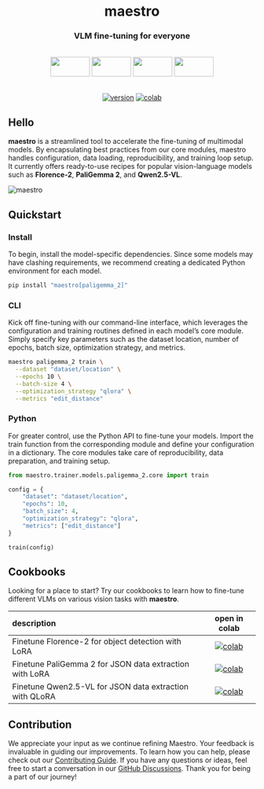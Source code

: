 <div align="center">

  <h1>maestro</h1>

  <h3>VLM fine-tuning for everyone</h1>

  <br>

  <div>
      <img
        src="https://github.com/user-attachments/assets/c9416f1f-a2bf-4590-86da-d2fc89ba559b"
        width="80"
        height="40"
      />
      <img
        src="https://github.com/user-attachments/assets/75dc7214-e82a-498d-950e-c64d90218e49"
        width="80"
        height="40"
      />
      <img
        src="https://github.com/user-attachments/assets/5d265473-b938-4501-b894-6a44a6a28a8c"
        width="80"
        height="40"
      />
      <img
        src="https://github.com/user-attachments/assets/b7ccdf39-ac77-4dbd-8608-0fa2d9dadf0a"
        width="80"
        height="40"
      />
  </div>

  <br>

  [![version](https://badge.fury.io/py/maestro.svg)](https://badge.fury.io/py/maestro)
  [![colab](https://colab.research.google.com/assets/colab-badge.svg)](https://colab.research.google.com/github/roboflow/maestro/blob/develop/cookbooks/maestro_qwen2_5_vl_json_extraction.ipynb)

</div>

## Hello

**maestro** is a streamlined tool to accelerate the fine-tuning of multimodal models.
By encapsulating best practices from our core modules, maestro handles configuration,
data loading, reproducibility, and training loop setup. It currently offers ready-to-use
recipes for popular vision-language models such as **Florence-2**, **PaliGemma 2**, and
**Qwen2.5-VL**.

![maestro](https://github.com/user-attachments/assets/3bb9ccba-b0ee-4964-bcd6-f71124a08bc2)

## Quickstart

### Install

To begin, install the model-specific dependencies. Since some models may have clashing requirements,
we recommend creating a dedicated Python environment for each model.

```bash
pip install "maestro[paligemma_2]"
```

### CLI

Kick off fine-tuning with our command-line interface, which leverages the configuration
and training routines defined in each model’s core module. Simply specify key parameters such as
the dataset location, number of epochs, batch size, optimization strategy, and metrics.

```bash
maestro paligemma_2 train \
  --dataset "dataset/location" \
  --epochs 10 \
  --batch-size 4 \
  --optimization_strategy "qlora" \
  --metrics "edit_distance"
```

### Python

For greater control, use the Python API to fine-tune your models.
Import the train function from the corresponding module and define your configuration
in a dictionary. The core modules take care of reproducibility, data preparation,
and training setup.

```python
from maestro.trainer.models.paligemma_2.core import train

config = {
    "dataset": "dataset/location",
    "epochs": 10,
    "batch_size": 4,
    "optimization_strategy": "qlora",
    "metrics": ["edit_distance"]
}

train(config)
```

## Cookbooks
Looking for a place to start? Try our cookbooks to learn how to fine-tune different VLMs on various vision tasks with **maestro**.


| description                                             |                                                                                          open in colab                                                                                           |
|:--------------------------------------------------------|:------------------------------------------------------------------------------------------------------------------------------------------------------------------------------------------------:|
| Finetune Florence-2 for object detection with LoRA      | [![colab](https://colab.research.google.com/assets/colab-badge.svg)](https://colab.research.google.com/github/roboflow/maestro/blob/develop/cookbooks/maestro_florence_2_object_detection.ipynb) |
| Finetune PaliGemma 2 for JSON data extraction with LoRA | [![colab](https://colab.research.google.com/assets/colab-badge.svg)](https://colab.research.google.com/github/roboflow/maestro/blob/develop/cookbooks/maestro_paligemma_2_json_extraction.ipynb) |
| Finetune Qwen2.5-VL for JSON data extraction with QLoRA | [![colab](https://colab.research.google.com/assets/colab-badge.svg)](https://colab.research.google.com/github/roboflow/maestro/blob/develop/cookbooks/maestro_qwen2_5_vl_json_extraction.ipynb)  |

## Contribution

We appreciate your input as we continue refining Maestro. Your feedback is invaluable in guiding our improvements. To
learn how you can help, please check out our [Contributing Guide](https://github.com/roboflow/maestro/blob/develop/CONTRIBUTING.md).
If you have any questions or ideas, feel free to start a conversation in our [GitHub Discussions](https://github.com/roboflow/maestro/discussions).
Thank you for being a part of our journey!
